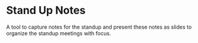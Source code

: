 # Stand Up Notes

A tool to capture notes for the standup and present these notes as slides to organize the standup meetings with focus.
